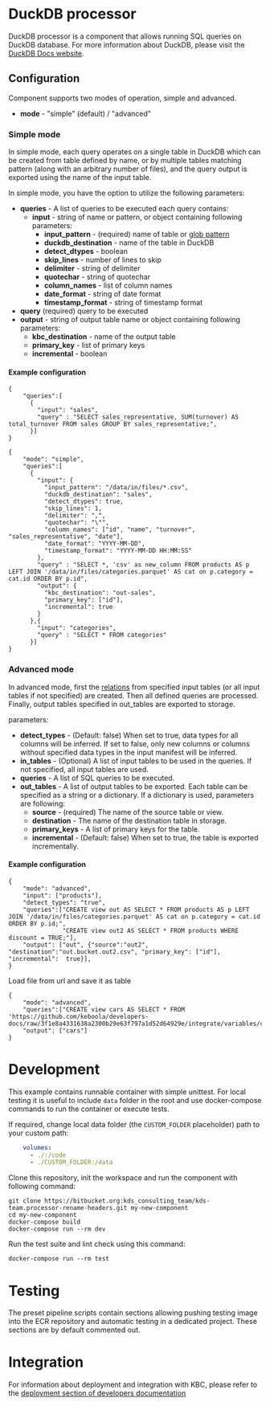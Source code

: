 # DuckDB processor

DuckDB processor is a component that allows running SQL queries on DuckDB database. For more information about DuckDB, please visit the [DuckDB Docs website](https://duckdb.org/docs/).

## Configuration

Component supports two modes of operation, simple and advanced.
- **mode** - "simple" (default) / "advanced"


### Simple mode
In simple mode, each query operates on a single table in DuckDB which can be created from table defined by name, or by multiple tables matching pattern (along with an arbitrary number of files), and the query output is exported using the name of the input table.

In simple mode, you have the option to utilize the following parameters:
- **queries** - A list of queries to be executed each query contains:
  - **input** - string of name or pattern, or object containing following parameters:
    - **input_pattern** - (required) name of table or [glob pattern](https://duckdb.org/docs/data/multiple_files/overview#glob-syntax)
    - **duckdb_destination** - name of the table in DuckDB
    - **detect_dtypes** - boolean
    - **skip_lines** - number of lines to skip
    - **delimiter** - string of delimiter
    - **quotechar** - string of quotechar
    - **column_names** - list of column names
    - **date_format** - string of date format
    - **timestamp_format** - string of timestamp format
- **query** (required) query to be executed
- **output** - string of output table name or object containing following parameters:
  - **kbc_destination** - name of the output table
  - **primary_key** - list of primary keys
  - **incremental** - boolean

#### Example configuration

```
{
    "queries":[
      {
        "input": "sales",
        "query" : "SELECT sales_representative, SUM(turnover) AS total_turnover FROM sales GROUP BY sales_representative;",
      }]
}
```

```
{
    "mode": "simple",
    "queries":[
      {
        "input": {
          "input_pattern": "/data/in/files/*.csv",
          "duckdb_destination": "sales",
          "detect_dtypes": true,
          "skip_lines": 1,
          "delimiter": ",",
          "quotechar": "\"",
          "column_names": ["id", "name", "turnover", "sales_representative", "date"],
          "date_format": "YYYY-MM-DD",
          "timestamp_format": "YYYY-MM-DD HH:MM:SS"
        },
        "query" : "SELECT *, 'csv' as new_column FROM products AS p LEFT JOIN '/data/in/files/categories.parquet' AS cat on p.category = cat.id ORDER BY p.id",
        "output": {
          "kbc_destination": "out-sales",
          "primary_key": ["id"],
          "incremental": true
        }
      },{
        "input": "categories",
        "query" : "SELECT * FROM categories"
      }]
}
```


### Advanced mode
In advanced mode, first the [relations](https://duckdb.org/docs/api/python/relational_api) from specified input tables (or all input tables if not specified) are created.
Then all defined queries are processed.
Finally, output tables specified in out_tables are exported to storage.

parameters:
- **detect_types** - (Default: false) When set to true, data types for all columns will be inferred. If set to false, only new columns or columns without specified data types in the input manifest will be inferred.
- **in_tables** - (Optional) A list of input tables to be used in the queries. If not specified, all input tables are used.
- **queries** - A list of SQL queries to be executed.
- **out_tables** - A list of output tables to be exported. Each table can be specified as a string or a dictionary. If a dictionary is used, parameters are following:
  - **source** - (required) The name of the source table or view.
  - **destination** - The name of the destination table in storage.
  - **primary_keys** - A list of primary keys for the table.
  - **incremental** - (Default: false) When set to true, the table is exported incrementally.


#### Example configuration


```
{
    "mode": "advanced",
    "input": ["products"],
    "detect_types": "true",
    "queries":["CREATE view out AS SELECT * FROM products AS p LEFT JOIN '/data/in/files/categories.parquet' AS cat on p.category = cat.id ORDER BY p.id;",
               "CREATE view out2 AS SELECT * FROM products WHERE discount = TRUE;"],
    "output": ["out", {"source":"out2", "destination":"out.bucket.out2.csv", "primary_key": ["id"], "incremental":  true}],
}
```

Load file from url and save it as table
```
{
    "mode": "advanced",
    "queries":["CREATE view cars AS SELECT * FROM 'https://github.com/keboola/developers-docs/raw/3f1e8a4331638a2300b29e63f797a1d52d64929e/integrate/variables/countries.csv'"],
    "output": ["cars"]
}
```


# Development

This example contains runnable container with simple unittest. For local testing it is useful to include `data` folder
in the root and use docker-compose commands to run the container or execute tests.

If required, change local data folder (the `CUSTOM_FOLDER` placeholder) path to your custom path:

```yaml
    volumes:
      - ./:/code
      - ./CUSTOM_FOLDER:/data
```

Clone this repository, init the workspace and run the component with following command:

```
git clone https://bitbucket.org:kds_consulting_team/kds-team.processor-rename-headers.git my-new-component
cd my-new-component
docker-compose build
docker-compose run --rm dev
```

Run the test suite and lint check using this command:

```
docker-compose run --rm test
```

# Testing

The preset pipeline scripts contain sections allowing pushing testing image into the ECR repository and automatic
testing in a dedicated project. These sections are by default commented out.

# Integration

For information about deployment and integration with KBC, please refer to
the [deployment section of developers documentation](https://developers.keboola.com/extend/component/deployment/) 